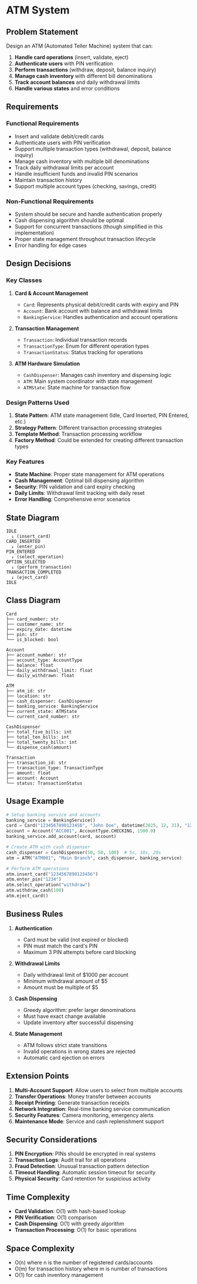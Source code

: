 # ATM System

## Problem Statement

Design an ATM (Automated Teller Machine) system that can:

1. **Handle card operations** (insert, validate, eject)
2. **Authenticate users** with PIN verification
3. **Perform transactions** (withdraw, deposit, balance inquiry)
4. **Manage cash inventory** with different bill denominations
5. **Track account balances** and daily withdrawal limits
6. **Handle various states** and error conditions

## Requirements

### Functional Requirements
- Insert and validate debit/credit cards
- Authenticate users with PIN verification
- Support multiple transaction types (withdrawal, deposit, balance inquiry)
- Manage cash inventory with multiple bill denominations
- Track daily withdrawal limits per account
- Handle insufficient funds and invalid PIN scenarios
- Maintain transaction history
- Support multiple account types (checking, savings, credit)

### Non-Functional Requirements
- System should be secure and handle authentication properly
- Cash dispensing algorithm should be optimal
- Support for concurrent transactions (though simplified in this implementation)
- Proper state management throughout transaction lifecycle
- Error handling for edge cases

## Design Decisions

### Key Classes

1. **Card & Account Management**
   - `Card`: Represents physical debit/credit cards with expiry and PIN
   - `Account`: Bank account with balance and withdrawal limits
   - `BankingService`: Handles authentication and account operations

2. **Transaction Management**
   - `Transaction`: Individual transaction records
   - `TransactionType`: Enum for different operation types
   - `TransactionStatus`: Status tracking for operations

3. **ATM Hardware Simulation**
   - `CashDispenser`: Manages cash inventory and dispensing logic
   - `ATM`: Main system coordinator with state management
   - `ATMState`: State machine for transaction flow

### Design Patterns Used

1. **State Pattern**: ATM state management (Idle, Card Inserted, PIN Entered, etc.)
2. **Strategy Pattern**: Different transaction processing strategies
3. **Template Method**: Transaction processing workflow
4. **Factory Method**: Could be extended for creating different transaction types

### Key Features

- **State Machine**: Proper state management for ATM operations
- **Cash Management**: Optimal bill dispensing algorithm
- **Security**: PIN validation and card expiry checking
- **Daily Limits**: Withdrawal limit tracking with daily reset
- **Error Handling**: Comprehensive error scenarios

## State Diagram

```
IDLE
  ↓ (insert_card)
CARD_INSERTED
  ↓ (enter_pin)
PIN_ENTERED
  ↓ (select_operation)
OPTION_SELECTED
  ↓ (perform_transaction)
TRANSACTION_COMPLETED
  ↓ (eject_card)
IDLE
```

## Class Diagram

```
Card
├── card_number: str
├── customer_name: str
├── expiry_date: datetime
├── pin: str
└── is_blocked: bool

Account
├── account_number: str
├── account_type: AccountType
├── balance: float
├── daily_withdrawal_limit: float
└── daily_withdrawn: float

ATM
├── atm_id: str
├── location: str
├── cash_dispenser: CashDispenser
├── banking_service: BankingService
├── current_state: ATMState
└── current_card_number: str

CashDispenser
├── total_five_bills: int
├── total_ten_bills: int
├── total_twenty_bills: int
└── dispense_cash(amount)

Transaction
├── transaction_id: str
├── transaction_type: TransactionType
├── amount: float
├── account: Account
└── status: TransactionStatus
```

## Usage Example

```python
# Setup banking service and accounts
banking_service = BankingService()
card = Card("1234567890123456", "John Doe", datetime(2025, 12, 31), "1234")
account = Account("ACC001", AccountType.CHECKING, 1500.0)
banking_service.add_account(card, account)

# Create ATM with cash dispenser
cash_dispenser = CashDispenser(50, 50, 100)  # 5s, 10s, 20s
atm = ATM("ATM001", "Main Branch", cash_dispenser, banking_service)

# Perform ATM operations
atm.insert_card("1234567890123456")
atm.enter_pin("1234")
atm.select_operation("withdraw")
atm.withdraw_cash(100)
atm.eject_card()
```

## Business Rules

1. **Authentication**
   - Card must be valid (not expired or blocked)
   - PIN must match the card's PIN
   - Maximum 3 PIN attempts before card blocking

2. **Withdrawal Limits**
   - Daily withdrawal limit of $1000 per account
   - Minimum withdrawal amount of $5
   - Amount must be multiple of $5

3. **Cash Dispensing**
   - Greedy algorithm: prefer larger denominations
   - Must have exact change available
   - Update inventory after successful dispensing

4. **State Management**
   - ATM follows strict state transitions
   - Invalid operations in wrong states are rejected
   - Automatic card ejection on errors

## Extension Points

1. **Multi-Account Support**: Allow users to select from multiple accounts
2. **Transfer Operations**: Money transfer between accounts
3. **Receipt Printing**: Generate transaction receipts
4. **Network Integration**: Real-time banking service communication
5. **Security Features**: Camera monitoring, emergency alerts
6. **Maintenance Mode**: Service and cash replenishment support

## Security Considerations

1. **PIN Encryption**: PINs should be encrypted in real systems
2. **Transaction Logs**: Audit trail for all operations
3. **Fraud Detection**: Unusual transaction pattern detection
4. **Timeout Handling**: Automatic session timeout for security
5. **Physical Security**: Card retention for suspicious activity

## Time Complexity

- **Card Validation**: O(1) with hash-based lookup
- **PIN Verification**: O(1) comparison
- **Cash Dispensing**: O(1) with greedy algorithm
- **Transaction Processing**: O(1) for basic operations

## Space Complexity

- O(n) where n is the number of registered cards/accounts
- O(m) for transaction history where m is number of transactions
- O(1) for cash inventory management